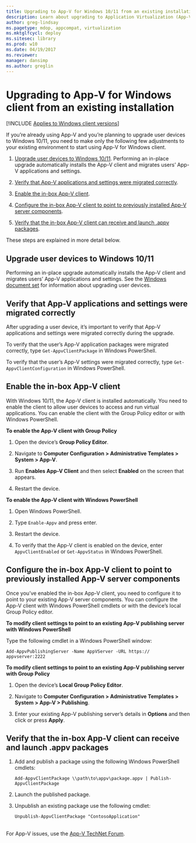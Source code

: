```yaml
---
title: Upgrading to App-V for Windows 10/11 from an existing installation (Windows 10/11)
description: Learn about upgrading to Application Virtualization (App-V) for Windows 10/11 from an existing installation.
author: greg-lindsay
ms.pagetype: mdop, appcompat, virtualization
ms.mktglfcycl: deploy
ms.sitesec: library
ms.prod: w10
ms.date: 04/19/2017
ms.reviewer: 
manager: dansimp
ms.author: greglin
---
```


# Upgrading to App-V for Windows client from an existing installation

[!INCLUDE [Applies to Windows client versions](../includes/applies-to-windows-client-versions.md)]

If you’re already using App-V and you’re planning to upgrade user devices to Windows 10/11, you need to make only the following few adjustments to your existing environment to start using App-V for Windows client. 

1. [Upgrade user devices to Windows 10/11](#upgrade-user-devices-to-windows-10). Performing an in-place upgrade automatically installs the App-V client and migrates users’ App-V applications and settings.

2. [Verify that App-V applications and settings were migrated correctly](#verify-that-app-v-applications-and-settings-were-migrated-correctly).

3. [Enable the in-box App-V client](#enable-the-in-box-app-v-client).

4. [Configure the in-box App-V client to point to previously installed App-V server components](#configure-the-in-box-app-v-client-to-point-to-previously-installed-app-v-server-components).

5. [Verify that the in-box App-V client can receive and launch .appv packages](#verify-that-the-in-box-app-v-client-can-receive-and-launch-appv-packages).

These steps are explained in more detail below.

## Upgrade user devices to Windows 10/11

Performing an in-place upgrade automatically installs the App-V client and migrates users’ App-V applications and settings. See the [Windows document set](/windows/windows-10/) for information about upgrading user devices. 

## Verify that App-V applications and settings were migrated correctly

After upgrading a user device, it’s important to verify that App-V applications and settings were migrated correctly during the upgrade. 

To verify that the user’s App-V application packages were migrated correctly, type `Get-AppvClientPackage` in Windows PowerShell.

To verify that the user’s App-V settings were migrated correctly, type `Get-AppvClientConfiguration` in Windows PowerShell.

## Enable the in-box App-V client

With Windows 10/11, the App-V client is installed automatically. You need to enable the client to allow user devices to access and run virtual applications. You can enable the client with the Group Policy editor or with Windows PowerShell. 

**To enable the App-V client with Group Policy**

1. Open the device’s **Group Policy Editor**.

2. Navigate to **Computer Configuration > Administrative Templates > System > App-V**. 

3. Run **Enables App-V Client** and then select **Enabled** on the screen that appears.

4. Restart the device.

**To enable the App-V client with Windows PowerShell**

1. Open Windows PowerShell.

2. Type `Enable-Appv` and press enter.

3. Restart the device.

4. To verify that the App-V client is enabled on the device, enter `AppvClientEnabled` or `Get-AppvStatus` in Windows PowerShell.

## Configure the in-box App-V client to point to previously installed App-V server components

Once you’ve enabled the in-box App-V client, you need to configure it to point to your existing App-V server components. You can configure the App-V client with Windows PowerShell cmdlets or with the device’s local Group Policy editor.

**To modify client settings to point to an existing App-V publishing server with Windows PowerShell**

Type the following cmdlet in a Windows PowerShell window: 

`Add-AppvPublishingServer -Name AppVServer -URL https:// appvserver:2222` 

**To modify client settings to point to an existing App-V publishing server with Group Policy** 

1. Open the device’s **Local Group Policy Editor**.

2. Navigate to **Computer Configuration > Administrative Templates > System > App-V > Publishing**.  

3. Enter your existing App-V publishing server’s details in **Options** and then click or press **Apply**.

## Verify that the in-box App-V client can receive and launch .appv packages

1. Add and publish a package using the following Windows PowerShell cmdlets: 

    `Add-AppvClientPackage \\path\to\appv\package.appv | Publish-AppvClientPackage` 

2. Launch the published package. 

3. Unpublish an existing package use the following cmdlet: 

    `Unpublish-AppvClientPackage "ContosoApplication"`



<br>For App-V issues, use the [App-V TechNet Forum](https://social.technet.microsoft.com/Forums/en-US/home?forum=mdopappv).